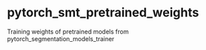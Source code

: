 # pytorch_smt_pretrained_weights
Training weights of pretrained models from pytorch_segmentation_models_trainer
